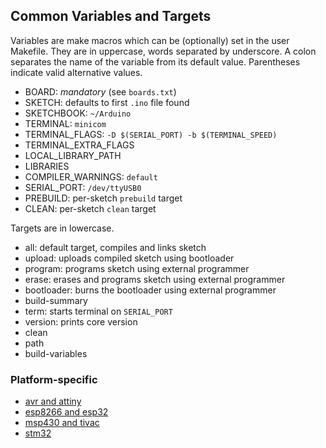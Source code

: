## Common Variables and Targets

Variables are make macros which can be (optionally) set in the user Makefile. They are in uppercase, words separated by underscore. 
A colon separates the name of the variable from its default value. Parentheses indicate valid alternative values.

- BOARD: _mandatory_ (see `boards.txt`)
- SKETCH: defaults to first `.ino` file found
- SKETCHBOOK: `~/Arduino`
- TERMINAL: `minicom`
- TERMINAL_FLAGS: `-D $(SERIAL_PORT) -b $(TERMINAL_SPEED)`
- TERMINAL_EXTRA_FLAGS
- LOCAL_LIBRARY_PATH
- LIBRARIES
- COMPILER_WARNINGS: `default`
- SERIAL_PORT: `/dev/ttyUSB0`
- PREBUILD: per-sketch `prebuild` target
- CLEAN: per-sketch `clean` target

Targets are in lowercase.

- all: default target, compiles and links sketch
- upload: uploads compiled sketch using bootloader
- program: programs sketch using external programmer
- erase: erases and programs sketch using external programmer
- bootloader: burns the bootloader using external programmer
- build-summary
- term: starts terminal on `SERIAL_PORT`
- version: prints core version
- clean
- path
- build-variables

### Platform-specific
- [avr and attiny](avr.md)
- [esp8266 and esp32](esp.md)
- [msp430 and tivac](msp.md)
- [stm32](stm32.md)

